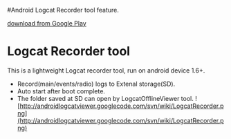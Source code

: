 #Android Logcat Recorder tool feature.

[download from Google Play](http://play.google.com/store/apps/details?id=com.m41m41.logcatrecorder)

# Logcat Recorder tool #
This is a lightweight Logcat recorder tool, run on android device 1.6+.
  * Record(main/events/radio) logs to Extenal storage(SD).
  * Auto start after boot complete.
  * The folder saved at SD can open by LogcatOfflineViewer tool.
![http://androidlogcatviewer.googlecode.com/svn/wiki/LogcatRecorder.png](http://androidlogcatviewer.googlecode.com/svn/wiki/LogcatRecorder.png)